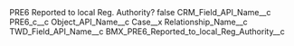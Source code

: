 <?xml version="1.0" encoding="UTF-8"?>
<CustomMetadata xmlns="http://soap.sforce.com/2006/04/metadata" xmlns:xsi="http://www.w3.org/2001/XMLSchema-instance" xmlns:xsd="http://www.w3.org/2001/XMLSchema">
    <label>PRE6 Reported to local Reg. Authority?</label>
    <protected>false</protected>
    <values>
        <field>CRM_Field_API_Name__c</field>
        <value xsi:type="xsd:string">PRE6_c__c</value>
    </values>
    <values>
        <field>Object_API_Name__c</field>
        <value xsi:type="xsd:string">Case__x</value>
    </values>
    <values>
        <field>Relationship_Name__c</field>
        <value xsi:nil="true"/>
    </values>
    <values>
        <field>TWD_Field_API_Name__c</field>
        <value xsi:type="xsd:string">BMX_PRE6_Reported_to_local_Reg_Authority__c</value>
    </values>
</CustomMetadata>
